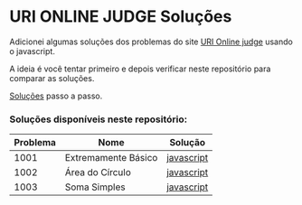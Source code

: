 # URI ONLINE JUDGE Soluções

Adicionei algumas soluções dos problemas do site [URI Online judge](https://www.urionlinejudge.com.br/) usando o javascript.

A ideia é você tentar primeiro e depois verificar neste repositório para comparar as soluções.

[Soluções](https://www.youtube.com/watch?v=luBT_3FSwUA&list=PLDgemkIT111CrpGu9s4dICdOJYHGbgAiX&index=1) passo a passo.


### Soluções disponíveis neste repositório:

| Problema  |  Nome  |  Solução  |
| --------- | ------ | --------- |
|  1001 | Extremamente Básico  | [javascript](./iniciantes/1001.js)|
|  1002 |   Área do Círculo    | [javascript](./iniciantes/1002.js)|
|  1003 |     Soma Simples     | [javascript](./iniciantes/1003.js)|
